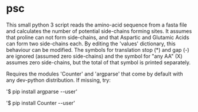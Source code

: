 # psc

This small python 3 script reads the amino-acid sequence from a fasta file and calculates the number of potential side-chains forming sites.
It assumes that proline can not form side-chains, and that Aspartic and Glutamic Acids can form two side-chains each.
By editing the 'values' dictionary, this behaviour can be modified.
The symbols for translation stop (*) and gap (-) are ignored (assumed zero side-chains) and the symbol for "any AA" (X) assumes zero side-chains, but the total of that symbol is printed separately.

Requires the modules 'Counter' and 'argparse' that come by default with any dev-python distribution.
If missing, try:

'$ pip install argparse --user'

'$ pip install Counter --user'
